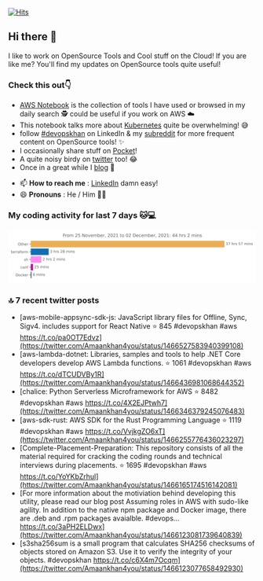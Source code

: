 [![Hits](https://hits.seeyoufarm.com/api/count/incr/badge.svg?url=https%3A%2F%2Fgithub.com%2Fakhan4u%2Fhit-counter&count_bg=%2379C83D&title_bg=%23555555&icon=&icon_color=%23E7E7E7&title=visits&edge_flat=false)](https://hits.seeyoufarm.com)

## Hi there 👋

I like to work on OpenSource Tools and Cool stuff on the Cloud! If you are like me? You'll find my updates on OpenSource tools quite useful!

### Check this out👇

* [AWS Notebook](https://histre.com/public/notebooks/dnllyanu/aws/) is the collection of tools I have used or browsed in my daily search 🕵️ could be useful if you work on AWS ☁️
* This notebook talks more about [Kubernetes](https://histre.com/public/notebooks/6uxdvo3y/kubernetes/) quite be overwhelming! 😅
* follow [#devopskhan](https://www.linkedin.com/feed/hashtag/devopskhan/) on LinkedIn & my [subreddit](https://www.reddit.com/r/devopskhan/) for more frequent content on OpenSource tools! ✨
* I occasionally share stuff on [Pocket](https://getpocket.com/@ej6g8d1dp2829A16a9Tf5d4T6bAMp3d8791rejDe86yem3bm4e14ex4fT4dluk29)!
* A quite noisy birdy on [twitter](https://twitter.com/Amaankhan4you) too! 😂
* Once in a great while I [blog](https://linuxparrot.com/) 😬


- 📫 **How to reach me** : [LinkedIn](https://www.linkedin.com/in/amaan-khan-linux-ninja) damn easy!
- 😄 **Pronouns** : He / Him 🤷‍♂️

### My coding activity for last 7 days 🐱💻

<img src="https://github.com/akhan4u/akhan4u/blob/main/images/stat.svg" alt="Amaan's Wakatime Activity!"/>

### 🔝 7 recent twitter posts
<!-- DEVDOJO:START -->
- [aws-mobile-appsync-sdk-js: JavaScript library files for Offline, Sync, Sigv4. includes support for React Native
⭐️ 845
#devopskhan #aws
https://t.co/pa0OT7Edvz](https://twitter.com/Amaankhan4you/status/1466527583940399108)
- [aws-lambda-dotnet: Libraries, samples and tools to help .NET Core developers develop AWS Lambda functions.
⭐️ 1061
#devopskhan #aws
https://t.co/dTCUDVBy1R](https://twitter.com/Amaankhan4you/status/1466436981068644352)
- [chalice: Python Serverless Microframework for AWS
⭐️ 8482
#devopskhan #aws
https://t.co/4X2EJPtwh7](https://twitter.com/Amaankhan4you/status/1466346379245076483)
- [aws-sdk-rust: AWS SDK for the Rust Programming Language
⭐️ 1119
#devopskhan #aws
https://t.co/VvjkgZO6xT](https://twitter.com/Amaankhan4you/status/1466255776436023297)
- [Complete-Placement-Preparation: This repository consists of all the material required for cracking the coding rounds and technical interviews during placements.
⭐️ 1695
#devopskhan #aws
https://t.co/YoYKbZrhul](https://twitter.com/Amaankhan4you/status/1466165174516142081)
- [For more information about the motiviation behind developing this utility, please read our blog post Assuming roles in AWS with sudo-like agility. In addition to the native npm package and Docker image, there are .deb and .rpm packages avaialble. #devops… https://t.co/3aPH2ELDwx](https://twitter.com/Amaankhan4you/status/1466123081739640839)
- [s3sha256sum is a small program that calculates SHA256 checksums of objects stored on Amazon S3. Use it to verify the integrity of your objects. #devopskhan https://t.co/c6X4m7Ocqm](https://twitter.com/Amaankhan4you/status/1466123077658492930)
<!-- DEVDOJO:END -->

<!-- ![Amaan's GitHub stats](https://github-readme-stats.vercel.app/api?username=akhan4u&count_private=true&show_icons=true&hide=contribs) -->
